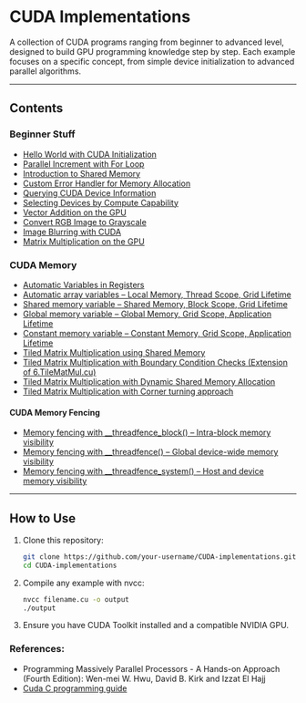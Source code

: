 # CUDA Implementations

A collection of CUDA programs ranging from beginner to advanced level, designed to build GPU programming knowledge step by step. Each example focuses on a specific concept, from simple device initialization to advanced parallel algorithms.

---

## Contents

### Beginner Stuff
- [Hello World with CUDA Initialization](./1%20Hello%20World.cu)
- [Parallel Increment with For Loop](./2%20ForLoop.cu)
- [Introduction to Shared Memory](./3%20SharedMemIntro.cu)
- [Custom Error Handler for Memory Allocation](./4%20MemAllocErrorHandler.cu)
- [Querying CUDA Device Information](./5%20DeviceInfo.cu)
- [Selecting Devices by Compute Capability](./6%20DeviceDiscovery.cu)
- [Vector Addition on the GPU](./7%20VectorSum.cu)
- [Convert RGB Image to Grayscale](./8.%20colorToGray.cu)
- [Image Blurring with CUDA](./9.%20ImgBlur.cu)
- [Matrix Multiplication on the GPU](./10.%20Matmul.cu)

### CUDA Memory
- [Automatic Variables in Registers](./Cuda%20Memory/1.%20autoVar.cu)
- [Automatic array variables – Local Memory, Thread Scope, Grid Lifetime](./Cuda%20Memory/2.%20autoVarArray.cu)
- [Shared memory variable – Shared Memory, Block Scope, Grid Lifetime](./Cuda%20Memory/3.%20sharedMem.cu)
- [Global memory variable – Global Memory, Grid Scope, Application Lifetime](./Cuda%20Memory/4.%20GlobalMem.cu)
- [Constant memory variable – Constant Memory, Grid Scope, Application Lifetime](./Cuda%20Memory/5.%20ConstMem.cu)
- [Tiled Matrix Multiplication using Shared Memory](./Cuda%20Memory/6.%20TileMatMul.cu)
- [Tiled Matrix Multiplication with Boundary Condition Checks (Extension of 6.TileMatMul.cu)](./Cuda%20Memory/7.%20TileMatMulBnd.cu)
- [Tiled Matrix Multiplication with Dynamic Shared Memory Allocation](./Cuda%20Memory/8.%20TiledMatMulDynamic.cu)
- [Tiled Matrix Multiplication with Corner turning approach](./Cuda%20Memory/9.%20CornerTurn.cu)

#### CUDA Memory Fencing
- [Memory fencing with __threadfence_block() – Intra-block memory visibility](./Cuda%20Memory/Memory%20fencing/1.%20threadFence_block.cu)
- [Memory fencing with __threadfence() – Global device-wide memory visibility](./Cuda%20Memory/Memory%20fencing/2.%20threadFence.cu)
- [Memory fencing with __threadfence_system() – Host and device memory visibility](./Cuda%20Memory/Memory%20fencing/3.%20threadFenceSys.cu)
---

## How to Use
1. Clone this repository:
   ```bash
   git clone https://github.com/your-username/CUDA-implementations.git
   cd CUDA-implementations

2. Compile any example with nvcc:
    ```bash
    nvcc filename.cu -o output
    ./output

3. Ensure you have CUDA Toolkit installed and a compatible NVIDIA GPU.

<!-- 📜 License
This project is licensed under the MIT License – feel free to use and modify the code.

I can also **update this automatically with all new files** you provide, generating proper titles and links for each one so the README grows with your repo. Do you want me to do that? -->

### References:
- Programming Massively Parallel Processors - A Hands-on Approach (Fourth Edition): Wen-mei W. Hwu, David B. Kirk and Izzat El Hajj
- [Cuda C programming guide](https://docs.nvidia.com/cuda/cuda-c-programming-guide/)